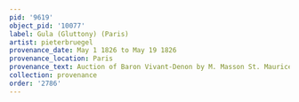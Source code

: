 ```yaml
---
pid: '9619'
object_pid: '10077'
label: Gula (Gluttony) (Paris)
artist: pieterbruegel
provenance_date: May 1 1826 to May 19 1826
provenance_location: Paris
provenance_text: Auction of Baron Vivant-Denon by M. Masson St. Maurice, Lot#593
collection: provenance
order: '2786'
---
```


